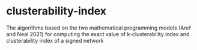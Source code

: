 # clusterability-index
The algorithms based on the two mathematical programming models (Aref and Neal 2021) for computing the exact value of k-clusterability index and clusterability index of a signed network
